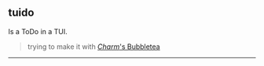 
## tuido

Is a ToDo in a TUI.

> trying to make it with [_Charm_'s Bubbletea](https://github.com/charmbracelet/bubbles)

---

